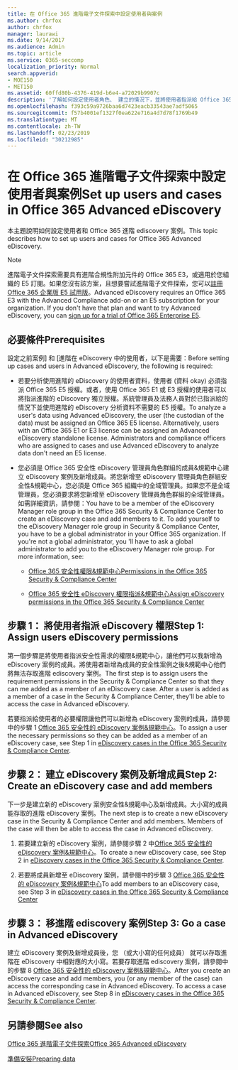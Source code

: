 ```yaml
---
title: 在 Office 365 進階電子文件探索中設定使用者與案例
ms.author: chrfox
author: chrfox
manager: laurawi
ms.date: 9/14/2017
ms.audience: Admin
ms.topic: article
ms.service: O365-seccomp
localization_priority: Normal
search.appverid:
- MOE150
- MET150
ms.assetid: 60ffd80b-4376-419d-b6e4-a72029b9907c
description: '了解如何設定使用者角色、 建立的情況下，並將使用者指派給 Office 365 進階 ediscovery 案例。  '
ms.openlocfilehash: f393c59a9726baa6d7423eacb33543ae7adf5065
ms.sourcegitcommit: f57b4001ef1327f0ea622e716a4d7d78f1769b49
ms.translationtype: MT
ms.contentlocale: zh-TW
ms.lasthandoff: 02/23/2019
ms.locfileid: "30212985"
---
```

# <a name="set-up-users-and-cases-in-office-365-advanced-ediscovery"></a><span data-ttu-id="7aca1-103">在 Office 365 進階電子文件探索中設定使用者與案例</span><span class="sxs-lookup"><span data-stu-id="7aca1-103">Set up users and cases in Office 365 Advanced eDiscovery</span></span>

<span data-ttu-id="7aca1-104">本主題說明如何設定使用者和 Office 365 進階 ediscovery 案例。</span><span class="sxs-lookup"><span data-stu-id="7aca1-104">This topic describes how to set up users and cases for Office 365 Advanced eDiscovery.</span></span>
  
> [!NOTE]
> <span data-ttu-id="7aca1-p101">進階電子文件探索需要具有進階合規性附加元件的 Office 365 E3，或適用於您組織的 E5 訂閱。如果您沒有該方案，且想要嘗試進階電子文件探索，您可以[註冊 Office 365 企業版 E5 試用版](https://go.microsoft.com/fwlink/p/?LinkID=698279)。</span><span class="sxs-lookup"><span data-stu-id="7aca1-p101">Advanced eDiscovery requires an Office 365 E3 with the Advanced Compliance add-on or an E5 subscription for your organization. If you don't have that plan and want to try Advanced eDiscovery, you can [sign up for a trial of Office 365 Enterprise E5](https://go.microsoft.com/fwlink/p/?LinkID=698279).</span></span> 
  
## <a name="prerequisites"></a><span data-ttu-id="7aca1-107">必要條件</span><span class="sxs-lookup"><span data-stu-id="7aca1-107">Prerequisites</span></span>

<span data-ttu-id="7aca1-108">設定之前案例] 和 [進階在 eDiscovery 中的使用者，以下是需要：</span><span class="sxs-lookup"><span data-stu-id="7aca1-108">Before setting up cases and users in Advanced eDiscovery, the following is required:</span></span>
  
- <span data-ttu-id="7aca1-p102">若要分析使用進階的 eDiscovery 的使用者資料，使用者 (資料 okay) 必須指派 Office 365 E5 授權。或者，使用 Office 365 E1 或 E3 授權的使用者可以將指派進階的 eDiscovery 獨立授權。系統管理員及法務人員對於已指派給的情況下並使用進階的 eDiscovery 分析資料不需要的 E5 授權。</span><span class="sxs-lookup"><span data-stu-id="7aca1-p102">To analyze a user's data using Advanced eDiscovery, the user (the custodian of the data) must be assigned an Office 365 E5 license. Alternatively, users with an Office 365 E1 or E3 license can be assigned an Advanced eDiscovery standalone license. Administrators and compliance officers who are assigned to cases and use Advanced eDiscovery to analyze data don't need an E5 license.</span></span> 
    
- <span data-ttu-id="7aca1-p103">您必須是 Office 365 安全性 eDiscovery 管理員角色群組的成員&amp;規範中心建立 eDiscovery 案例及新增成員。將您新增至 eDiscovery 管理員角色群組安全性&amp;規範中心，您必須是 Office 365 組織中的全域管理員。如果您不是全域管理員，您必須要求將您新增至 eDiscovery 管理員角色群組的全域管理員。如需詳細資訊，請參閱：</span><span class="sxs-lookup"><span data-stu-id="7aca1-p103">You have to be a member of the eDiscovery Manager role group in the Office 365 Security &amp; Compliance Center to create an eDiscovery case and add members to it. To add yourself to the eDiscovery Manager role group in Security &amp; Compliance Center, you have to be a global administrator in your Office 365 organization. If you're not a global administrator, you 'll have to ask a global administrator to add you to the eDiscovery Manager role group. For more information, see:</span></span>
    
  - [<span data-ttu-id="7aca1-116">Office 365 安全性權限&amp;規範中心</span><span class="sxs-lookup"><span data-stu-id="7aca1-116">Permissions in the Office 365 Security &amp; Compliance Center</span></span>](permissions-in-the-security-and-compliance-center.md)
    
  - [<span data-ttu-id="7aca1-117">Office 365 安全性 eDiscovery 權限指派&amp;規範中心</span><span class="sxs-lookup"><span data-stu-id="7aca1-117">Assign eDiscovery permissions in the Office‍ 365 Security &amp; Compliance Center</span></span>](assign-ediscovery-permissions.md)
    
## <a name="step-1-assign-users-ediscovery-permissions"></a><span data-ttu-id="7aca1-118">步驟 1： 將使用者指派 eDiscovery 權限</span><span class="sxs-lookup"><span data-stu-id="7aca1-118">Step 1: Assign users eDiscovery permissions</span></span>

<span data-ttu-id="7aca1-p104">第一個步驟是將使用者指派安全性需求的權限&amp;規範中心，讓他們可以我新增為 eDiscovery 案例的成員。將使用者新增為成員的安全性案例之後&amp;規範中心他們將無法存取進階 ediscovery 案例。</span><span class="sxs-lookup"><span data-stu-id="7aca1-p104">The first step is to assign users the requirement permissions in the Security &amp; Compliance Center so that they can me added as a member of an eDiscovery case. After a user is added as a member of a case in the Security &amp; Compliance Center, they'll be able to access the case in Advanced eDiscovery.</span></span>
  
<span data-ttu-id="7aca1-121">若要指派給使用者的必要權限讓他們可以新增為 eDiscovery 案例的成員，請參閱中的步驟 1 [Office 365 安全性的 eDiscovery 案例&amp;規範中心](ediscovery-cases.md#step-1-assign-ediscovery-permissions-to-potential-case-members)。</span><span class="sxs-lookup"><span data-stu-id="7aca1-121">To assign a user the necessary permissions so they can be added as a member of an eDiscovery case, see Step 1 in [eDiscovery cases in the Office 365 Security &amp; Compliance Center](ediscovery-cases.md#step-1-assign-ediscovery-permissions-to-potential-case-members).</span></span>
  
## <a name="step-2-create-an-ediscovery-case-and-add-members"></a><span data-ttu-id="7aca1-122">步驟 2： 建立 eDiscovery 案例及新增成員</span><span class="sxs-lookup"><span data-stu-id="7aca1-122">Step 2: Create an eDiscovery case and add members</span></span>

<span data-ttu-id="7aca1-p105">下一步是建立新的 eDiscovery 案例安全性&amp;規範中心及新增成員。大小寫的成員能存取的進階 eDiscovery 案例。</span><span class="sxs-lookup"><span data-stu-id="7aca1-p105">The next step is to create a new eDiscovery case in the Security &amp; Compliance Center and add members. Members of the case will then be able to access the case in Advanced eDiscovery.</span></span>
  
1. <span data-ttu-id="7aca1-125">若要建立新的 eDiscovery 案例，請參閱步驟 2 中[Office 365 安全性的 eDiscovery 案例&amp;規範中心](ediscovery-cases.md#step-2-create-a-new-case)。</span><span class="sxs-lookup"><span data-stu-id="7aca1-125">To create a new eDiscovery case, see Step 2 in [eDiscovery cases in the Office 365 Security &amp; Compliance Center](ediscovery-cases.md#step-2-create-a-new-case).</span></span>
    
2. <span data-ttu-id="7aca1-126">若要將成員新增至 eDiscovery 案例，請參閱中的步驟 3 [Office 365 安全性的 eDiscovery 案例&amp;規範中心](ediscovery-cases.md#step-3-add-members-to-a-case)</span><span class="sxs-lookup"><span data-stu-id="7aca1-126">To add members to an eDiscovery case, see Step 3 in [eDiscovery cases in the Office 365 Security &amp; Compliance Center](ediscovery-cases.md#step-3-add-members-to-a-case)</span></span>
    
## <a name="step-3-go-a-case-in-advanced-ediscovery"></a><span data-ttu-id="7aca1-127">步驟 3： 移進階 ediscovery 案例</span><span class="sxs-lookup"><span data-stu-id="7aca1-127">Step 3: Go a case in Advanced eDiscovery</span></span>

<span data-ttu-id="7aca1-p106">建立 eDiscovery 案例及新增成員後，您 （或大小寫的任何成員） 就可以存取進階在 eDiscovery 中相對應的大小寫。若要存取進階 ediscovery 案例，請參閱中的步驟 8 [Office 365 安全性的 eDiscovery 案例&amp;規範中心](ediscovery-cases.md#step-8-go-to-the-case-in-advanced-ediscovery)。</span><span class="sxs-lookup"><span data-stu-id="7aca1-p106">After you create an eDiscovery case and add members, you (or any member of the case) can access the corresponding case in Advanced eDiscovery. To access a case in Advanced eDiscovery, see Step 8 in [eDiscovery cases in the Office 365 Security &amp; Compliance Center](ediscovery-cases.md#step-8-go-to-the-case-in-advanced-ediscovery).</span></span>
  
## <a name="see-also"></a><span data-ttu-id="7aca1-130">另請參閱</span><span class="sxs-lookup"><span data-stu-id="7aca1-130">See also</span></span>

[<span data-ttu-id="7aca1-131">Office 365 進階電子文件探索</span><span class="sxs-lookup"><span data-stu-id="7aca1-131">Office 365 Advanced eDiscovery</span></span>](office-365-advanced-ediscovery.md)
  
[<span data-ttu-id="7aca1-132">準備安裝</span><span class="sxs-lookup"><span data-stu-id="7aca1-132">Preparing data</span></span>](prepare-data-for-advanced-ediscovery.md)
 